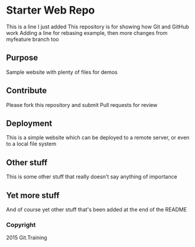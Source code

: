 # Starter Web Repo

This is a line I just added
This repository is for showing how Git and GitHub work
Adding a line for rebasing example, then more changes from myfeature branch too

## Purpose

Sample website with plenty of files for demos

## Contribute

Please fork this repository and submit Pull requests for review

## Deployment

This is a simple website which can be deployed to a remote server, or even to a local file system

## Other stuff

This is some other stuff that really doesn't say anything of importance

## Yet more stuff

And of course yet other stuff that's been added at the end of the README

### Copyright
2015 Git.Training
